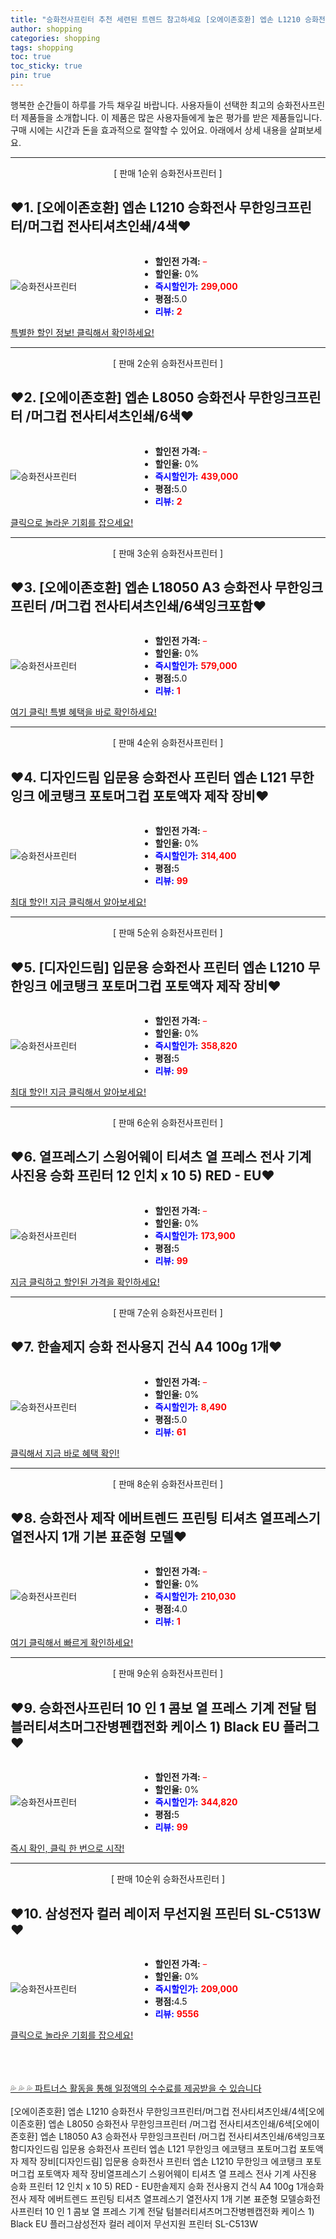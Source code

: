 ```yaml
---
title: "승화전사프린터 추천 세련된 트렌드 참고하세요 [오에이존호환] 엡손 L1210 승화전사 무한잉크프린터/머그컵"
author: shopping
categories: shopping
tags: shopping
toc: true
toc_sticky: true
pin: true
---
```

행복한 순간들이 하루를 가득 채우길 바랍니다. 사용자들이 선택한 최고의 승화전사프린터 제품들을 소개합니다. 이 제품은 많은 사용자들에게 높은 평가를 받은 제품들입니다. 구매 시에는 시간과 돈을 효과적으로 절약할 수 있어요. 아래에서 상세 내용을 살펴보세요.

---
<p class="toplist" style="margin: 0 auto; display: block; width: fit-content;">[ 판매 1순위 승화전사프린터 ]</p>

<h2><strong>❤️1. [오에이존호환] 엡손 L1210 승화전사 무한잉크프린터/머그컵 전사티셔츠인쇄/4색❤️</strong></h2>

<div style="display: flex; align-items: center;">
    <div style="flex: 0.4;">
        <img src="https://thumbnail8.coupangcdn.com/thumbnails/remote/230x230ex/image/vendor_inventory/b7c0/09e251a48d56294635a005046d86e6968a726f76bc1846041d4d4dff9621.jpg" alt="승화전사프린터" style="max-width: 100%;">
    </div>
    <div style="flex: 0.6; margin-left: 10px;">
        <ul>
            <li><strong>할인전 가격:</strong> <del style="color: red;">-</del></li>
            <li><strong>할인율:</strong> 0%</li>
            <li><span style='color:blue'><strong>즉시할인가:</strong></span> <span style='color:red'><strong>299,000</strong></span></li>
            <li><strong>평점:</strong>5.0</li>
            <li><span style='color:blue'><strong>리뷰:</strong></span> <span style='color:red'><strong>2</strong></span></li>
        </ul>
    </div>
</div>
<div class="center">
    <a href="https://William4Davisa.github.io?lptag=AF9450613&subid=githubio&pageKey=7476359341&traceid=V0-153&itemId=19519072776&vendorItemId=86627741376" class="myButton">
        특별한 할인 정보! 클릭해서 확인하세요!
    </a>
</div>


---
<p class="toplist" style="margin: 0 auto; display: block; width: fit-content;">[ 판매 2순위 승화전사프린터 ]</p>

<h2><strong>❤️2. [오에이존호환] 엡손 L8050 승화전사 무한잉크프린터 /머그컵 전사티셔츠인쇄/6색❤️</strong></h2>

<div style="display: flex; align-items: center;">
    <div style="flex: 0.4;">
        <img src="https://thumbnail9.coupangcdn.com/thumbnails/remote/230x230ex/image/vendor_inventory/86ce/3656a445fd2018e0e432980f3e7ec911aa97b516326acc525650fda36abb.jpg" alt="승화전사프린터" style="max-width: 100%;">
    </div>
    <div style="flex: 0.6; margin-left: 10px;">
        <ul>
            <li><strong>할인전 가격:</strong> <del style="color: red;">-</del></li>
            <li><strong>할인율:</strong> 0%</li>
            <li><span style='color:blue'><strong>즉시할인가:</strong></span> <span style='color:red'><strong>439,000</strong></span></li>
            <li><strong>평점:</strong>5.0</li>
            <li><span style='color:blue'><strong>리뷰:</strong></span> <span style='color:red'><strong>2</strong></span></li>
        </ul>
    </div>
</div>
<div class="center">
    <a href="https://William4Davisa.github.io?lptag=AF9450613&subid=githubio&pageKey=7351239575&traceid=V0-153&itemId=18917550088&vendorItemId=86044740843" class="myButton">
        클릭으로 놀라운 기회를 잡으세요!
    </a>
</div>


---
<p class="toplist" style="margin: 0 auto; display: block; width: fit-content;">[ 판매 3순위 승화전사프린터 ]</p>

<h2><strong>❤️3. [오에이존호환] 엡손 L18050 A3 승화전사 무한잉크프린터 /머그컵 전사티셔츠인쇄/6색잉크포함❤️</strong></h2>

<div style="display: flex; align-items: center;">
    <div style="flex: 0.4;">
        <img src="https://thumbnail7.coupangcdn.com/thumbnails/remote/230x230ex/image/vendor_inventory/c81f/c7b2ed8579d6f3684f7e93f44fb5da4bf236db7d5e9ef43af9c2a31e21d3.jpg" alt="승화전사프린터" style="max-width: 100%;">
    </div>
    <div style="flex: 0.6; margin-left: 10px;">
        <ul>
            <li><strong>할인전 가격:</strong> <del style="color: red;">-</del></li>
            <li><strong>할인율:</strong> 0%</li>
            <li><span style='color:blue'><strong>즉시할인가:</strong></span> <span style='color:red'><strong>579,000</strong></span></li>
            <li><strong>평점:</strong>5.0</li>
            <li><span style='color:blue'><strong>리뷰:</strong></span> <span style='color:red'><strong>1</strong></span></li>
        </ul>
    </div>
</div>
<div class="center">
    <a href="https://William4Davisa.github.io?lptag=AF9450613&subid=githubio&pageKey=7403039576&traceid=V0-153&itemId=19165199256&vendorItemId=86283603337" class="myButton">
        여기 클릭! 특별 혜택을 바로 확인하세요!
    </a>
</div>


---
<p class="toplist" style="margin: 0 auto; display: block; width: fit-content;">[ 판매 4순위 승화전사프린터 ]</p>

<h2><strong>❤️4. 디자인드림 입문용 승화전사 프린터 엡손 L121 무한잉크 에코탱크 포토머그컵 포토액자 제작 장비❤️</strong></h2>

<div style="display: flex; align-items: center;">
    <div style="flex: 0.4;">
        <img src="https://thumbnail7.coupangcdn.com/thumbnails/remote/230x230ex/image/vendor_inventory/87ac/04c957b9d0b83c387bb6b47be403421837d299c1490e2f2ac5ff9c7655ed.jpeg" alt="승화전사프린터" style="max-width: 100%;">
    </div>
    <div style="flex: 0.6; margin-left: 10px;">
        <ul>
            <li><strong>할인전 가격:</strong> <del style="color: red;">-</del></li>
            <li><strong>할인율:</strong> 0%</li>
            <li><span style='color:blue'><strong>즉시할인가:</strong></span> <span style='color:red'><strong>314,400</strong></span></li>
            <li><strong>평점:</strong>5</li>
            <li><span style='color:blue'><strong>리뷰:</strong></span> <span style='color:red'><strong>99</strong></span></li>
        </ul>
    </div>
</div>
<div class="center">
    <a href="https://William4Davisa.github.io?lptag=AF9450613&subid=githubio&pageKey=7463556886&traceid=V0-153&itemId=19459386835&vendorItemId=86387501999" class="myButton">
        최대 할인! 지금 클릭해서 알아보세요!
    </a>
</div>


---
<p class="toplist" style="margin: 0 auto; display: block; width: fit-content;">[ 판매 5순위 승화전사프린터 ]</p>

<h2><strong>❤️5. [디자인드림] 입문용 승화전사 프린터 엡손 L1210 무한잉크 에코탱크 포토머그컵 포토액자 제작 장비❤️</strong></h2>

<div style="display: flex; align-items: center;">
    <div style="flex: 0.4;">
        <img src="https://thumbnail9.coupangcdn.com/thumbnails/remote/230x230ex/image/vendor_inventory/535a/6163f6a40c9e3e2e241834d309d5f5ff721565ae5f4e9c69546498ba4ab0.jpeg" alt="승화전사프린터" style="max-width: 100%;">
    </div>
    <div style="flex: 0.6; margin-left: 10px;">
        <ul>
            <li><strong>할인전 가격:</strong> <del style="color: red;">-</del></li>
            <li><strong>할인율:</strong> 0%</li>
            <li><span style='color:blue'><strong>즉시할인가:</strong></span> <span style='color:red'><strong>358,820</strong></span></li>
            <li><strong>평점:</strong>5</li>
            <li><span style='color:blue'><strong>리뷰:</strong></span> <span style='color:red'><strong>99</strong></span></li>
        </ul>
    </div>
</div>
<div class="center">
    <a href="https://William4Davisa.github.io?lptag=AF9450613&subid=githubio&pageKey=7425154760&traceid=V0-153&itemId=19272090717&vendorItemId=86387262003" class="myButton">
        최대 할인! 지금 클릭해서 알아보세요!
    </a>
</div>


---
<p class="toplist" style="margin: 0 auto; display: block; width: fit-content;">[ 판매 6순위 승화전사프린터 ]</p>

<h2><strong>❤️6. 열프레스기 스윙어웨이 티셔츠 열 프레스 전사 기계 사진용 승화 프린터 12 인치 x 10 5) RED - EU❤️</strong></h2>

<div style="display: flex; align-items: center;">
    <div style="flex: 0.4;">
        <img src="https://thumbnail6.coupangcdn.com/thumbnails/remote/230x230ex/image/vendor_inventory/8f96/d4a6ee4ef7878e87cee10715bd171aeeb2150ac08bf9a8105a215ba9ed08.jpg" alt="승화전사프린터" style="max-width: 100%;">
    </div>
    <div style="flex: 0.6; margin-left: 10px;">
        <ul>
            <li><strong>할인전 가격:</strong> <del style="color: red;">-</del></li>
            <li><strong>할인율:</strong> 0%</li>
            <li><span style='color:blue'><strong>즉시할인가:</strong></span> <span style='color:red'><strong>173,900</strong></span></li>
            <li><strong>평점:</strong>5</li>
            <li><span style='color:blue'><strong>리뷰:</strong></span> <span style='color:red'><strong>99</strong></span></li>
        </ul>
    </div>
</div>
<div class="center">
    <a href="https://William4Davisa.github.io?lptag=AF9450613&subid=githubio&pageKey=8179829440&traceid=V0-153&itemId=23382836398&vendorItemId=90412858561" class="myButton">
        지금 클릭하고 할인된 가격을 확인하세요!
    </a>
</div>


---
<p class="toplist" style="margin: 0 auto; display: block; width: fit-content;">[ 판매 7순위 승화전사프린터 ]</p>

<h2><strong>❤️7. 한솔제지 승화 전사용지 건식 A4 100g 1개❤️</strong></h2>

<div style="display: flex; align-items: center;">
    <div style="flex: 0.4;">
        <img src="https://thumbnail8.coupangcdn.com/thumbnails/remote/230x230ex/image/retail/images/2021/02/09/13/9/f55bdf0e-472b-4785-8b33-a7b9091c6f84.jpg" alt="승화전사프린터" style="max-width: 100%;">
    </div>
    <div style="flex: 0.6; margin-left: 10px;">
        <ul>
            <li><strong>할인전 가격:</strong> <del style="color: red;">-</del></li>
            <li><strong>할인율:</strong> 0%</li>
            <li><span style='color:blue'><strong>즉시할인가:</strong></span> <span style='color:red'><strong>8,490</strong></span></li>
            <li><strong>평점:</strong>5.0</li>
            <li><span style='color:blue'><strong>리뷰:</strong></span> <span style='color:red'><strong>61</strong></span></li>
        </ul>
    </div>
</div>
<div class="center">
    <a href="https://William4Davisa.github.io?lptag=AF9450613&subid=githubio&pageKey=4970179926&traceid=V0-153&itemId=6596926869&vendorItemId=73890867451" class="myButton">
        클릭해서 지금 바로 혜택 확인!
    </a>
</div>


---
<p class="toplist" style="margin: 0 auto; display: block; width: fit-content;">[ 판매 8순위 승화전사프린터 ]</p>

<h2><strong>❤️8. 승화전사 제작 에버트렌드 프린팅 티셔츠 열프레스기 열전사지 1개 기본 표준형 모델❤️</strong></h2>

<div style="display: flex; align-items: center;">
    <div style="flex: 0.4;">
        <img src="https://thumbnail8.coupangcdn.com/thumbnails/remote/230x230ex/image/vendor_inventory/1f4c/bc65a5053ca762c6a9c670cf49002e0d5024dc1d7dd076600f5af792f0af.jpg" alt="승화전사프린터" style="max-width: 100%;">
    </div>
    <div style="flex: 0.6; margin-left: 10px;">
        <ul>
            <li><strong>할인전 가격:</strong> <del style="color: red;">-</del></li>
            <li><strong>할인율:</strong> 0%</li>
            <li><span style='color:blue'><strong>즉시할인가:</strong></span> <span style='color:red'><strong>210,030</strong></span></li>
            <li><strong>평점:</strong>4.0</li>
            <li><span style='color:blue'><strong>리뷰:</strong></span> <span style='color:red'><strong>1</strong></span></li>
        </ul>
    </div>
</div>
<div class="center">
    <a href="https://William4Davisa.github.io?lptag=AF9450613&subid=githubio&pageKey=7764073022&traceid=V0-153&itemId=20943779114&vendorItemId=90559031258" class="myButton">
        여기 클릭해서 빠르게 확인하세요!
    </a>
</div>


---
<p class="toplist" style="margin: 0 auto; display: block; width: fit-content;">[ 판매 9순위 승화전사프린터 ]</p>

<h2><strong>❤️9. 승화전사프린터 10 인 1 콤보 열 프레스 기계 전달 텀블러티셔츠머그잔병펜캡전화 케이스 1) Black  EU 플러그❤️</strong></h2>

<div style="display: flex; align-items: center;">
    <div style="flex: 0.4;">
        <img src="https://thumbnail10.coupangcdn.com/thumbnails/remote/230x230ex/image/vendor_inventory/9f6d/e72b007dc96d501c3b6ad95ffc691cff7a156bcaef69639bebb1dd6e064c.jpg" alt="승화전사프린터" style="max-width: 100%;">
    </div>
    <div style="flex: 0.6; margin-left: 10px;">
        <ul>
            <li><strong>할인전 가격:</strong> <del style="color: red;">-</del></li>
            <li><strong>할인율:</strong> 0%</li>
            <li><span style='color:blue'><strong>즉시할인가:</strong></span> <span style='color:red'><strong>344,820</strong></span></li>
            <li><strong>평점:</strong>5</li>
            <li><span style='color:blue'><strong>리뷰:</strong></span> <span style='color:red'><strong>99</strong></span></li>
        </ul>
    </div>
</div>
<div class="center">
    <a href="https://William4Davisa.github.io?lptag=AF9450613&subid=githubio&pageKey=8136055776&traceid=V0-153&itemId=23111676853&vendorItemId=90144916243" class="myButton">
        즉시 확인, 클릭 한 번으로 시작!
    </a>
</div>


---
<p class="toplist" style="margin: 0 auto; display: block; width: fit-content;">[ 판매 10순위 승화전사프린터 ]</p>

<h2><strong>❤️10. 삼성전자 컬러 레이저 무선지원 프린터 SL-C513W❤️</strong></h2>

<div style="display: flex; align-items: center;">
    <div style="flex: 0.4;">
        <img src="https://thumbnail6.coupangcdn.com/thumbnails/remote/230x230ex/image/retail/images/2019/11/07/15/8/0a3335da-4254-4f58-adcf-a423eef03bc9.jpg" alt="승화전사프린터" style="max-width: 100%;">
    </div>
    <div style="flex: 0.6; margin-left: 10px;">
        <ul>
            <li><strong>할인전 가격:</strong> <del style="color: red;">-</del></li>
            <li><strong>할인율:</strong> 0%</li>
            <li><span style='color:blue'><strong>즉시할인가:</strong></span> <span style='color:red'><strong>209,000</strong></span></li>
            <li><strong>평점:</strong>4.5</li>
            <li><span style='color:blue'><strong>리뷰:</strong></span> <span style='color:red'><strong>9556</strong></span></li>
        </ul>
    </div>
</div>
<div class="center">
    <a href="https://William4Davisa.github.io?lptag=AF9450613&subid=githubio&pageKey=6567695645&traceid=V0-153&itemId=1094921289&vendorItemId=5545287720" class="myButton">
        클릭으로 놀라운 기회를 잡으세요!
    </a>
</div>

<br><br><br>[💦 💦 💦 파트너스 활동을 통해 일정액의 수수료를 제공받을 수 있습니다](https://link.coupang.com/a/bcpT2c)<br><br>[오에이존호환] 엡손 L1210 승화전사 무한잉크프린터/머그컵 전사티셔츠인쇄/4색[오에이존호환] 엡손 L8050 승화전사 무한잉크프린터 /머그컵 전사티셔츠인쇄/6색[오에이존호환] 엡손 L18050 A3 승화전사 무한잉크프린터 /머그컵 전사티셔츠인쇄/6색잉크포함디자인드림 입문용 승화전사 프린터 엡손 L121 무한잉크 에코탱크 포토머그컵 포토액자 제작 장비[디자인드림] 입문용 승화전사 프린터 엡손 L1210 무한잉크 에코탱크 포토머그컵 포토액자 제작 장비열프레스기 스윙어웨이 티셔츠 열 프레스 전사 기계 사진용 승화 프린터 12 인치 x 10 5) RED - EU한솔제지 승화 전사용지 건식 A4 100g 1개승화전사 제작 에버트렌드 프린팅 티셔츠 열프레스기 열전사지 1개 기본 표준형 모델승화전사프린터 10 인 1 콤보 열 프레스 기계 전달 텀블러티셔츠머그잔병펜캡전화 케이스 1) Black  EU 플러그삼성전자 컬러 레이저 무선지원 프린터 SL-C513W